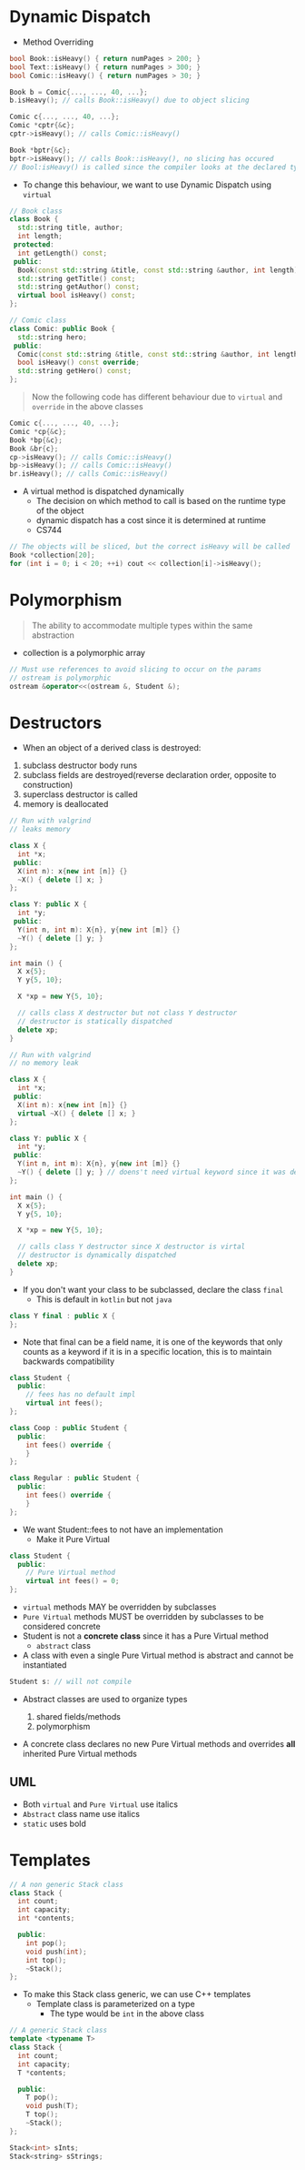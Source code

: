 # Dynamic Dispatch

* Method Overriding

```cpp
bool Book::isHeavy() { return numPages > 200; }
bool Text::isHeavy() { return numPages > 300; }
bool Comic::isHeavy() { return numPages > 30; }

Book b = Comic{..., ..., 40, ...};
b.isHeavy(); // calls Book::isHeavy() due to object slicing

Comic c{..., ..., 40, ...};
Comic *cptr{&c};
cptr->isHeavy(); // calls Comic::isHeavy()

Book *bptr{&c};
bptr->isHeavy(); // calls Book::isHeavy(), no slicing has occured
// Bool:isHeavy() is called since the compiler looks at the declared type of the ptr
```

* To change this behaviour, we want to use Dynamic Dispatch using `virtual`

```cpp
// Book class
class Book {
  std::string title, author;
  int length;
 protected:
  int getLength() const;
 public:
  Book(const std::string &title, const std::string &author, int length);
  std::string getTitle() const;
  std::string getAuthor() const;
  virtual bool isHeavy() const;
};
```

```cpp
// Comic class
class Comic: public Book {
  std::string hero;
 public:
  Comic(const std::string &title, const std::string &author, int length, const std::string &hero);
  bool isHeavy() const override;
  std::string getHero() const;
};
```

> Now the following code has different behaviour due to `virtual` and `override` in the above classes

```cpp
Comic c{..., ..., 40, ...};
Comic *cp{&c};
Book *bp{&c};
Book &br{c};
cp->isHeavy(); // calls Comic::isHeavy()
bp->isHeavy(); // calls Comic::isHeavy()
br.isHeavy(); // calls Comic::isHeavy()
```

* A virtual method is dispatched dynamically
  * The decision on which method to call is based on the runtime type of the object
  * dynamic dispatch has a cost since it is determined at runtime
  * CS744

```cpp
// The objects will be sliced, but the correct isHeavy will be called
Book *collection[20];
for (int i = 0; i < 20; ++i) cout << collection[i]->isHeavy();
```

# Polymorphism

> The ability to accommodate multiple types within the same abstraction

* collection is a polymorphic array

```cpp
// Must use references to avoid slicing to occur on the params
// ostream is polymorphic
ostream &operator<<(ostream &, Student &);
```

# Destructors

* When an object of a derived class is destroyed:

1. subclass destructor body runs
2. subclass fields are destroyed(reverse declaration order, opposite to construction)
3. superclass destructor is called
4. memory is deallocated

```cpp
// Run with valgrind
// leaks memory

class X {
  int *x;
 public:
  X(int n): x{new int [n]} {}
  ~X() { delete [] x; }
};

class Y: public X {
  int *y;
 public:
  Y(int n, int m): X{n}, y{new int [m]} {}
  ~Y() { delete [] y; }
};

int main () {
  X x{5};
  Y y{5, 10};

  X *xp = new Y{5, 10};

  // calls class X destructor but not class Y destructor
  // destructor is statically dispatched
  delete xp;
}
```

```cpp
// Run with valgrind
// no memory leak

class X {
  int *x;
 public:
  X(int n): x{new int [n]} {}
  virtual ~X() { delete [] x; }
};

class Y: public X {
  int *y;
 public:
  Y(int n, int m): X{n}, y{new int [m]} {}
  ~Y() { delete [] y; } // doens't need virtual keyword since it was declared in class X
};

int main () {
  X x{5};
  Y y{5, 10};

  X *xp = new Y{5, 10};

  // calls class Y destructor since X destructor is virtal
  // destructor is dynamically dispatched
  delete xp;
}
```

* If you don't want your class to be subclassed, declare the class `final`
  * This is default in `kotlin` but not `java`

```cpp
class Y final : public X {
};
```

* Note that final can be a field name, it is one of the keywords that only counts as a keyword if it is in a specific location, this is to maintain backwards compatibility

```cpp
class Student {
  public:
    // fees has no default impl
    virtual int fees();
};

class Coop : public Student {
  public:
    int fees() override {
    }
};

class Regular : public Student {
  public:
    int fees() override {
    }
};
```

* We want Student::fees to not have an implementation
  * Make it Pure Virtual

```cpp
class Student {
  public:
    // Pure Virtual method
    virtual int fees() = 0;
};
```

* `virtual` methods MAY be overridden by subclasses
* `Pure Virtual` methods MUST be overridden by subclasses to be considered concrete
* Student is not a **concrete class** since it has a Pure Virtual method
  * `abstract` class
* A class with even a single Pure Virtual method is abstract and cannot be instantiated

```cpp
Student s: // will not compile
```

* Abstract classes are used to organize types

  1. shared fields/methods
  2. polymorphism

* A concrete class declares no new Pure Virtual methods and overrides **all** inherited Pure Virtual methods

## UML

* Both `virtual` and `Pure Virtual` use italics
* `Abstract` class name use italics
* `static` uses bold

# Templates

```cpp
// A non generic Stack class
class Stack {
  int count;
  int capacity;
  int *contents;

  public:
    int pop();
    void push(int);
    int top();
    ~Stack();
};
```

* To make this Stack class generic, we can use C++ templates
  * Template class is parameterized on a type
    * The type would be `int` in the above class

```cpp
// A generic Stack class
template <typename T>
class Stack {
  int count;
  int capacity;
  T *contents;

  public:
    T pop();
    void push(T);
    T top();
    ~Stack();
};

Stack<int> sInts;
Stack<string> sStrings;
```

